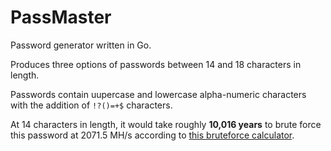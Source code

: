 # PassMaster

Password generator written in Go.

Produces three options of passwords between 14 and 18 characters in length.

Passwords contain uupercase and lowercase alpha-numeric characters with the addition of `!?()=+$` characters. 

At 14 characters in length, it would take roughly **10,016 years** to brute force this password at 2071.5 MH/s according to [this bruteforce calculator](https://www.proxynova.com/tools/brute-force-calculator/).